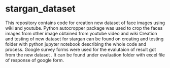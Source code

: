 # stargan_dataset
This repository contains code for creation new dataset of face images using wiki and youtube. Python autocropper package was used to crop the faces images from other image obtained from youtube video and wiki  Creation and testing of new dataset for stargan can be found on creating and testing folder with python jupyter notebook describing the whole code and process.  Google survey forms were used for the evalutaion of result got from the new dataset . It can be found under evaluation folder with excel file of response of google form.
